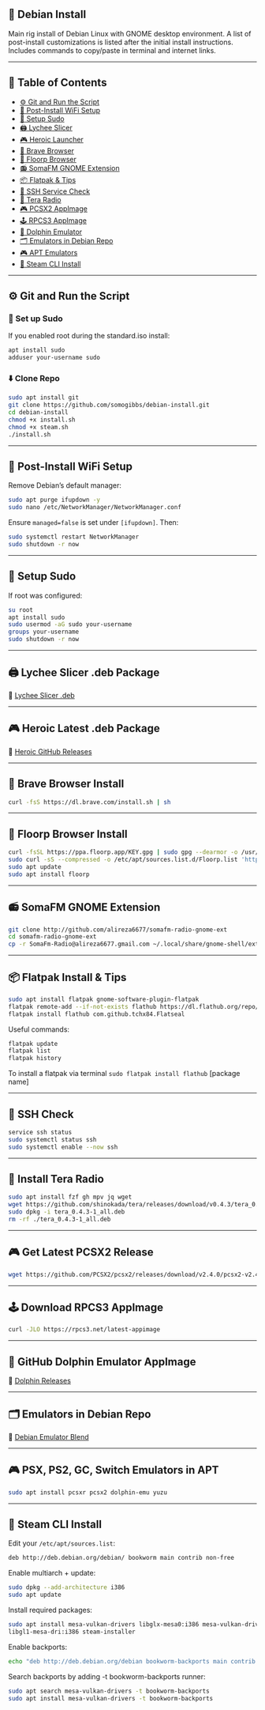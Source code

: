 ## 🐧 Debian Install

Main rig install of Debian Linux with GNOME desktop environment. A list of post-install customizations is listed after the initial install instructions. Includes commands to copy/paste in terminal and internet links.

---

## 🔗 Table of Contents

- [⚙️ Git and Run the Script](#️-git-and-run-the-script)
- [📶 Post-Install WiFi Setup](#-post-install-wifi-setup)
- [🔐 Setup Sudo](#-setup-sudo)
- [🖨️ Lychee Slicer](#-lychee-slicer-deb-package)
- [🎮 Heroic Launcher](#-heroic-latest-deb-package)
- [🦁 Brave Browser](#-brave-browser-install)
- [🦊 Floorp Browser](#-floorp-browser-install)
- [📻 SomaFM GNOME Extension](#-soma-fm-desktop)
- [📦 Flatpak & Tips](#-flatpak-install--tips)
- [🧰 SSH Service Check](#-ssh-check)
- [📡 Tera Radio](#-install-tera-radio)
- [🎮 PCSX2 AppImage](#-get-latest-pcsx2-release)
- [🕹️ RPCS3 AppImage](#-download-rpcs3-appimage)
- [🐬 Dolphin Emulator](#-github-dolphin-emulator-appimage)
- [🗂️ Emulators in Debian Repo](#-list-of-emulators-in-debian-repo)
- [🎮 APT Emulators](#-psx-ps2-gc-switch-emulators-in-apt)
- [🧪 Steam CLI Install](#-steam-cli-install)

---

## ⚙️ Git and Run the Script

### 🔑 Set up Sudo
If you enabled root during the standard.iso install:
```bash
apt install sudo
adduser your-username sudo
```

### ⬇️ Clone Repo
```bash
sudo apt install git
git clone https://github.com/somogibbs/debian-install.git
cd debian-install
chmod +x install.sh
chmod +x steam.sh
./install.sh
```

---

## 📶 Post-Install WiFi Setup

Remove Debian’s default manager:
```bash
sudo apt purge ifupdown -y
sudo nano /etc/NetworkManager/NetworkManager.conf
```
Ensure `managed=false` is set under `[ifupdown]`. Then:
```bash
sudo systemctl restart NetworkManager
sudo shutdown -r now
```

---

## 🔐 Setup Sudo

If root was configured:
```bash
su root
apt install sudo
sudo usermod -aG sudo your-username
groups your-username
sudo shutdown -r now
```

---

## 🖨️ Lychee Slicer .deb Package  
🔗 [Lychee Slicer .deb](https://mango3d.io/download-lychee-slicer)

---

## 🎮 Heroic Latest .deb Package  
🔗 [Heroic GitHub Releases](https://github.com/Heroic-Games-Launcher/HeroicGamesLauncher/releases)

---

## 🦁 Brave Browser Install
```bash
curl -fsS https://dl.brave.com/install.sh | sh
```

---

## 🦊 Floorp Browser Install
```bash
curl -fsSL https://ppa.floorp.app/KEY.gpg | sudo gpg --dearmor -o /usr/share/keyrings/Floorp.gpg
sudo curl -sS --compressed -o /etc/apt/sources.list.d/Floorp.list 'https://ppa.floorp.app/Floorp.list'
sudo apt update
sudo apt install floorp
```

---

## 📻 SomaFM GNOME Extension
```bash
git clone http://github.com/alireza6677/somafm-radio-gnome-ext
cd somafm-radio-gnome-ext
cp -r SomaFm-Radio@alireza6677.gmail.com ~/.local/share/gnome-shell/extensions/
```

---

## 📦 Flatpak Install & Tips
```bash
sudo apt install flatpak gnome-software-plugin-flatpak
flatpak remote-add --if-not-exists flathub https://dl.flathub.org/repo/flathub.flatpakrepo
flatpak install flathub com.github.tchx84.Flatseal
```

Useful commands:
```bash
flatpak update
flatpak list
flatpak history
```
To install a flatpak via terminal
      `sudo flatpak install flathub` [package name]

---

## 🧰 SSH Check
```bash
service ssh status
sudo systemctl status ssh
sudo systemctl enable --now ssh
```

---

## 📡 Install Tera Radio
```bash
sudo apt install fzf gh mpv jq wget
wget https://github.com/shinokada/tera/releases/download/v0.4.3/tera_0.4.3-1_all.deb
sudo dpkg -i tera_0.4.3-1_all.deb
rm -rf ./tera_0.4.3-1_all.deb
```

---

## 🎮 Get Latest PCSX2 Release
```bash
wget https://github.com/PCSX2/pcsx2/releases/download/v2.4.0/pcsx2-v2.4.0-linux-appimage-x64-Qt.AppImage
```

---

## 🕹️ Download RPCS3 AppImage
```bash
curl -JLO https://rpcs3.net/latest-appimage
```

---

## 🐬 GitHub Dolphin Emulator AppImage  
🔗 [Dolphin Releases](https://github.com/pkgforge-dev/Dolphin-emu-AppImage/releases/latest)

---

## 🗂️ Emulators in Debian Repo  
🔗 [Debian Emulator Blend](https://blends.debian.org/games/tasks/emulator)

---

## 🎮 PSX, PS2, GC, Switch Emulators in APT
```bash
sudo apt install pcsxr pcsx2 dolphin-emu yuzu
```

---

## 🧪 Steam CLI Install

Edit your `/etc/apt/sources.list`:
```bash
deb http://deb.debian.org/debian/ bookworm main contrib non-free
```

Enable multiarch + update:
```bash
sudo dpkg --add-architecture i386
sudo apt update
```

Install required packages:
```bash
sudo apt install mesa-vulkan-drivers libglx-mesa0:i386 mesa-vulkan-drivers:i386 \
libgl1-mesa-dri:i386 steam-installer
```

Enable backports:
```bash
echo "deb http://deb.debian.org/debian bookworm-backports main contrib non-free-firmware" | sudo tee -a /etc/apt/sources.list
```

Search backports by adding -t bookworm-backports runner:
```bash
sudo apt search mesa-vulkan-drivers -t bookworm-backports
sudo apt install mesa-vulkan-drivers -t bookworm-backports
```
